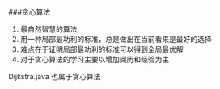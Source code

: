 ###贪心算法
1. 最自然智慧的算法
2. 用一种局部最功利的标准，总是做出在当前看来是最好的选择
3. 难点在于证明局部最功利的标准可以得到全局最优解
4. 对于贪心算法的学习主要以增加阅历和经验为主

Dijkstra.java 也属于贪心算法